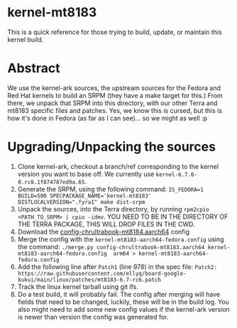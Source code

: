 # kernel-mt8183

This is a quick reference for those trying to build, update, or maintain this kernel build.

# Abstract

We use the kernel-ark sources, the upstream sources for the Fedora and Red Hat kernels to build an SRPM (they have a make target for this.)
From there, we unpack that SRPM into this directory, with our other Terra and mt8183 specific files and patches.
Yes, we know this is cursed, but this is how it's done in Fedora (as far as I can see)... so we might as well :p

# Upgrading/Unpacking the sources

1. Clone kernel-ark, checkout a branch/ref corresponding to the kernel version you want to base off. We currently use `kernel-6.7.0-0.rc8.1f874787ed9a.65`.
2. Generate the SRPM, using the following command: `IS_FEDORA=1 BUILD=500 SPECPACKAGE_NAME='kernel-mt8183' DISTLOCALVERSION=".fyra1" make dist-srpm`
3. Unpack the sources, into the Terra directory, by running `rpm2cpio <PATH_TO_SRPM> | cpio -idmv`. YOU NEED TO BE IN THE DIRECTORY OF THE TERRA PACKAGE, THIS WILL DROP FILES IN THE CWD.
4. Download the [config-chrultrabook-mt8184.aarch64](https://raw.githubusercontent.com/ellyq/board-google-kukui/main/linux/config-chrultrabook-mt8183.aarch64) config
5. Merge the config with the `kernel-mt8183-aarch64-fedora.config` using the command: `./merge.py config-chrultrabook-mt8183.aarch64 kernel-mt8183-aarch64-fedora.config  arm64 > kernel-mt8183-aarch64-fedora.config`
6. Add the following line after `Patch1` (line 978) in the spec file: `Patch2: https://raw.githubusercontent.com/ellyq/board-google-kukui/main/linux/patches/mt8183-6.7-rc6.patch`
7. Track the linux kernel tarball using git lfs.
8. Do a test build, it will probably fail. The config after merging will have fields that need to be changed, luckily, these will be in the build log. You also might need to add some new config values if the kernel-ark version is newer than version the config was generated for.
